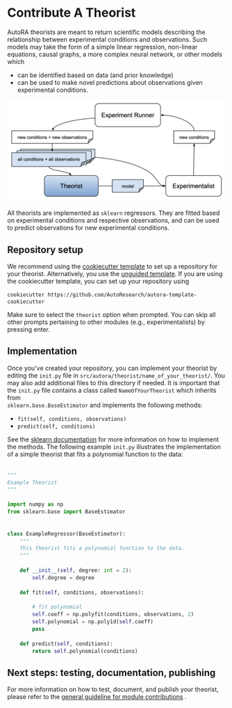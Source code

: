 # Contribute A Theorist

AutoRA theorists are meant to return scientific models describing the relationship between experimental conditions
and observations. Such models may take the form of a simple linear regression, non-linear equations, causal graphs, 
a more complex neural network, or other models which 
- can be identified based on data (and prior knowledge)
- can be used to make novel predictions about observations given experimental conditions.

![Theorist Module](../../img/theorist.png)

All theorists are implemented as `sklearn` regressors. They are fitted based on experimental conditions and respective
observations, and can be used to predict observations for new experimental conditions.

## Repository setup

We recommend using the [cookiecutter template](https://github.com/AutoResearch/autora-template-cookiecutter) to set up
a repository for your theorist. Alternatively, you use the 
[unguided template](https://github.com/AutoResearch/autora-template). If you are using the cookiecutter template, you can set up your repository using

```shell
cookiecutter https://github.com/AutoResearch/autora-template-cookiecutter
```

Make sure to select the `theorist` option when prompted. You can skip all other prompts pertaining to other modules 
(e.g., experimentalists) by pressing enter.

## Implementation

Once you've created your repository, you can implement your theorist by editing the `init.py` file in 
``src/autora/theorist/name_of_your_theorist/``. You may also add additional files to this directory if needed. 
It is important that the `init.py` file contains a class called `NameOfYourTheorist` which inherits from  
`sklearn.base.BaseEstimator` and implements the following methods:

- `fit(self, conditions, observations)`
- `predict(self, conditions)`

See the [sklearn documentation](https://scikit-learn.org/stable/developers/develop.html) for more information on 
how to implement the methods. The following example ``init.py`` illustrates the implementation of a simple theorist
that fits a polynomial function to the data:

```python 

"""
Example Theorist
"""

import numpy as np
from sklearn.base import BaseEstimator


class ExampleRegressor(BaseEstimator):
    """
    This theorist fits a polynomial function to the data.
    """

    def __init__(self, degree: int = 2):
        self.degree = degree

    def fit(self, conditions, observations):

        # fit polynomial
        self.coeff = np.polyfit(conditions, observations, 2)
        self.polynomial = np.poly1d(self.coeff)
        pass

    def predict(self, conditions):
        return self.polynomial(conditions)
```

## Next steps: testing, documentation, publishing

For more information on how to test, document, and publish your theorist, please refer to the 
[general guideline for module contributions](index.md) . 
